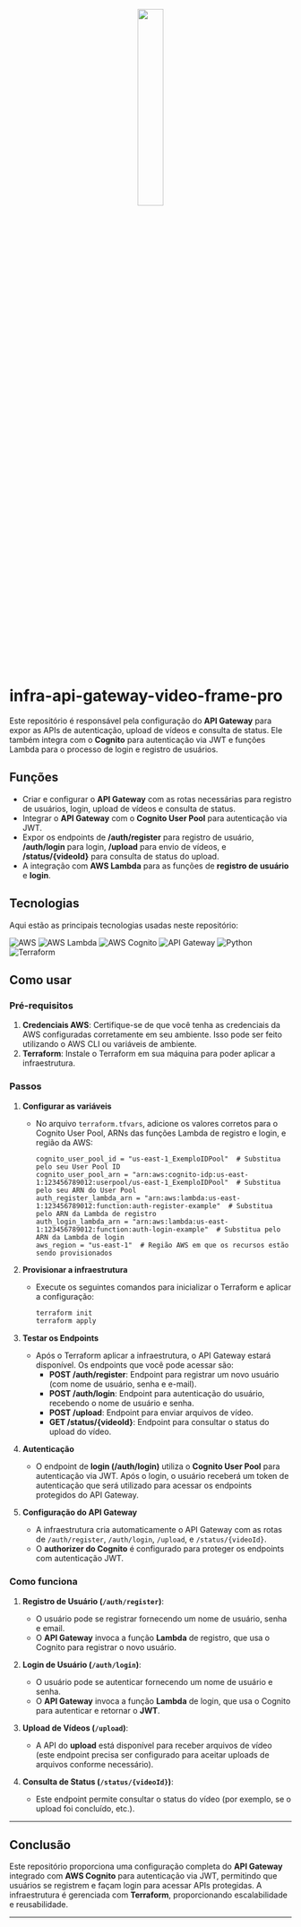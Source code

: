 <p align="center">
  <img src="https://i.ibb.co/zs1zcs3/Video-Frame.png" width="30%" />
</p>

# infra-api-gateway-video-frame-pro

Este repositório é responsável pela configuração do **API Gateway** para expor as APIs de autenticação, upload de vídeos e consulta de status. Ele também integra com o **Cognito** para autenticação via JWT e funções Lambda para o processo de login e registro de usuários.

## Funções
- Criar e configurar o **API Gateway** com as rotas necessárias para registro de usuários, login, upload de vídeos e consulta de status.
- Integrar o **API Gateway** com o **Cognito User Pool** para autenticação via JWT.
- Expor os endpoints de **/auth/register** para registro de usuário, **/auth/login** para login, **/upload** para envio de vídeos, e **/status/{videoId}** para consulta de status do upload.
- A integração com **AWS Lambda** para as funções de **registro de usuário** e **login**.

## Tecnologias

Aqui estão as principais tecnologias usadas neste repositório:

<p>
  <img src="https://img.shields.io/badge/AWS-232F3E?logo=amazonaws&logoColor=white" alt="AWS" />
  <img src="https://img.shields.io/badge/AWS_Lambda-4B5A2F?logo=aws-lambda&logoColor=white" alt="AWS Lambda" />
  <img src="https://img.shields.io/badge/AWS_Cognito-FF9900?logo=aws-cognito&logoColor=white" alt="AWS Cognito" />
  <img src="https://img.shields.io/badge/API_Gateway-0052CC?logo=amazon-api-gateway&logoColor=white" alt="API Gateway" />
  <img src="https://img.shields.io/badge/Python-3776AB?logo=python&logoColor=white" alt="Python" />
  <img src="https://img.shields.io/badge/Terraform-7B42BC?logo=terraform&logoColor=white" alt="Terraform" />
</p>

## Como usar

### Pré-requisitos
1. **Credenciais AWS**: Certifique-se de que você tenha as credenciais da AWS configuradas corretamente em seu ambiente. Isso pode ser feito utilizando o AWS CLI ou variáveis de ambiente.
2. **Terraform**: Instale o Terraform em sua máquina para poder aplicar a infraestrutura.

### Passos

1. **Configurar as variáveis**
    - No arquivo `terraform.tfvars`, adicione os valores corretos para o Cognito User Pool, ARNs das funções Lambda de registro e login, e região da AWS:
      ```hcl
      cognito_user_pool_id = "us-east-1_ExemploIDPool"  # Substitua pelo seu User Pool ID
      cognito_user_pool_arn = "arn:aws:cognito-idp:us-east-1:123456789012:userpool/us-east-1_ExemploIDPool"  # Substitua pelo seu ARN do User Pool
      auth_register_lambda_arn = "arn:aws:lambda:us-east-1:123456789012:function:auth-register-example"  # Substitua pelo ARN da Lambda de registro
      auth_login_lambda_arn = "arn:aws:lambda:us-east-1:123456789012:function:auth-login-example"  # Substitua pelo ARN da Lambda de login
      aws_region = "us-east-1"  # Região AWS em que os recursos estão sendo provisionados
      ```

2. **Provisionar a infraestrutura**
    - Execute os seguintes comandos para inicializar o Terraform e aplicar a configuração:
      ```bash
      terraform init
      terraform apply
      ```

3. **Testar os Endpoints**
    - Após o Terraform aplicar a infraestrutura, o API Gateway estará disponível. Os endpoints que você pode acessar são:
        - **POST /auth/register**: Endpoint para registrar um novo usuário (com nome de usuário, senha e e-mail).
        - **POST /auth/login**: Endpoint para autenticação do usuário, recebendo o nome de usuário e senha.
        - **POST /upload**: Endpoint para enviar arquivos de vídeo.
        - **GET /status/{videoId}**: Endpoint para consultar o status do upload do vídeo.

4. **Autenticação**
    - O endpoint de **login (/auth/login)** utiliza o **Cognito User Pool** para autenticação via JWT. Após o login, o usuário receberá um token de autenticação que será utilizado para acessar os endpoints protegidos do API Gateway.

5. **Configuração do API Gateway**
    - A infraestrutura cria automaticamente o API Gateway com as rotas de `/auth/register`, `/auth/login`, `/upload`, e `/status/{videoId}`.
    - O **authorizer do Cognito** é configurado para proteger os endpoints com autenticação JWT.

### Como funciona
1. **Registro de Usuário (`/auth/register`)**:
    - O usuário pode se registrar fornecendo um nome de usuário, senha e email.
    - O **API Gateway** invoca a função **Lambda** de registro, que usa o Cognito para registrar o novo usuário.

2. **Login de Usuário (`/auth/login`)**:
    - O usuário pode se autenticar fornecendo um nome de usuário e senha.
    - O **API Gateway** invoca a função **Lambda** de login, que usa o Cognito para autenticar e retornar o **JWT**.

3. **Upload de Vídeos (`/upload`)**:
    - A API do **upload** está disponível para receber arquivos de vídeo (este endpoint precisa ser configurado para aceitar uploads de arquivos conforme necessário).

4. **Consulta de Status (`/status/{videoId}`)**:
    - Este endpoint permite consultar o status do vídeo (por exemplo, se o upload foi concluído, etc.).

---

## Conclusão
Este repositório proporciona uma configuração completa do **API Gateway** integrado com **AWS Cognito** para autenticação via JWT, permitindo que usuários se registrem e façam login para acessar APIs protegidas. A infraestrutura é gerenciada com **Terraform**, proporcionando escalabilidade e reusabilidade.

---
